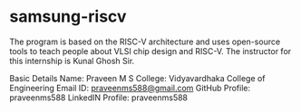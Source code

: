 # samsung-riscv
The program is based on the RISC-V architecture and uses open-source tools to teach people about VLSI chip design and RISC-V. The instructor for this internship is Kunal Ghosh Sir.

Basic Details
Name: Praveen M S
College: Vidyavardhaka College of Engineering
Email ID: praveenms588@gmail.com
GitHub Profile: praveenms588
LinkedIN Profile: praveenms588
